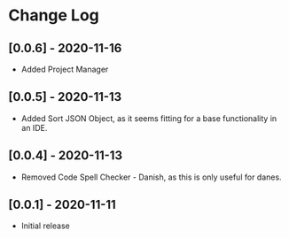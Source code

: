 # Change Log

## [0.0.6] - 2020-11-16

- Added Project Manager

## [0.0.5] - 2020-11-13

- Added Sort JSON Object, as it seems fitting for a base functionality in an IDE.

## [0.0.4] - 2020-11-13

- Removed Code Spell Checker - Danish, as this is only useful for danes.

## [0.0.1] - 2020-11-11

- Initial release
